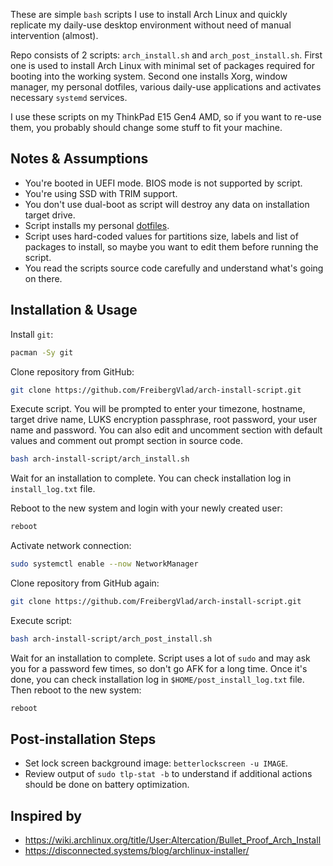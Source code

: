 These are simple `bash` scripts I use to install Arch Linux and quickly replicate my
daily-use desktop environment without need of manual intervention (almost).

Repo consists of 2 scripts: `arch_install.sh` and `arch_post_install.sh`. First one is
used to install Arch Linux with minimal set of packages required for booting into the
working system. Second one installs Xorg, window manager, my personal dotfiles, various
daily-use applications and activates necessary `systemd` services. 

I use these scripts on my ThinkPad E15 Gen4 AMD, so if you want to re-use them,
you probably should change some stuff to fit your machine.

## Notes & Assumptions

- You're booted in UEFI mode. BIOS mode is not supported by script.
- You're using SSD with TRIM support.
- You don't use dual-boot as script will destroy any data on installation target drive.
- Script installs my personal [dotfiles](https://github.com/FreibergVlad/dotfiles).
- Script uses hard-coded values for partitions size, labels and list of packages to install,
  so maybe you want to edit them before running the script.
- You read the scripts source code carefully and understand what's going on there.

## Installation & Usage

Install `git`:
```sh
pacman -Sy git
```
Clone repository from GitHub:
```sh
git clone https://github.com/FreibergVlad/arch-install-script.git
```
Execute script. You will be prompted to enter your timezone, hostname,
target drive name, LUKS encryption passphrase, root password, your user name
and password. You can also edit and uncomment section with default values and
comment out prompt section in source code.
```sh
bash arch-install-script/arch_install.sh
```
Wait for an installation to complete. You can check installation log in `install_log.txt` file.

Reboot to the new system and login with your newly created user:
```sh
reboot
```
Activate network connection:
```sh
sudo systemctl enable --now NetworkManager
```
Clone repository from GitHub again:
```sh
git clone https://github.com/FreibergVlad/arch-install-script.git
```
Execute script:
```sh
bash arch-install-script/arch_post_install.sh
```
Wait for an installation to complete. Script uses a lot of `sudo` and may ask you for a password few times, so don't go AFK for a long time.
Once it's done, you can check installation log in `$HOME/post_install_log.txt` file. Then reboot to the new system:
```sh
reboot
```

## Post-installation Steps

- Set lock screen background image: `betterlockscreen -u IMAGE`.
- Review output of `sudo tlp-stat -b` to understand if additional actions should be done
  on battery optimization.

## Inspired by

- https://wiki.archlinux.org/title/User:Altercation/Bullet_Proof_Arch_Install
- https://disconnected.systems/blog/archlinux-installer/
